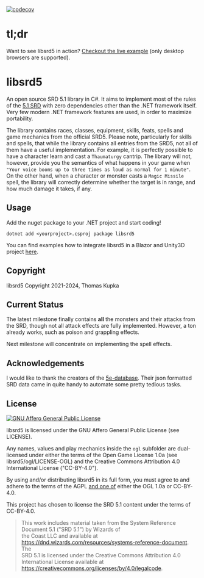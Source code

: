 [![codecov](https://codecov.io/gh/kupka/libsrd5/branch/main/graph/badge.svg?token=541OS360LT)](https://codecov.io/gh/kupka/libsrd5)

# tl;dr

Want to see libsrd5 in action? [Checkout the live example](https://kupka.github.io/libsrd5-examples/unity/index.html) (only desktop browsers are supported).

# libsrd5

An open source SRD 5.1 library in C#. It aims to implement most of the rules of the [5.1 SRD](https://dnd.wizards.com/articles/features/systems-reference-document-srd) 
with zero dependencies other than the .NET framework itself. Very few modern .NET framework features are used, in order to maximize portability.

The library contains races, classes, equipment, skills, feats, spells and game mechanics from the official SRD5. Please note, particularly for skills and spells,
that while the library contains all entries from the SRD5, not all of them have a useful implementation. For example, it is perfectly possible to have a character
learn and cast a `Thaumaturgy` cantrip. The library will not, however, provide you the semantics of what happens in your game when 
`"Your voice booms up to three times as loud as normal for 1 minute"`. On the other hand, when a character or monster casts a `Magic Missile` spell, the library
will correctly determine whether the target is in range, and how much damage it takes, if any.

## Usage

Add the nuget package to your .NET project and start coding!

```dotnet add <yourproject>.csproj package libsrd5```

You can find examples how to integrate libsrd5 in a Blazor and Unity3D project [here](https://github.com/kupka/libsrd5-examples).

## Copyright

libsrd5 Copyright 2021-2024, Thomas Kupka

## Current Status

The latest milestone finally contains **all** the monsters and their attacks from the SRD, though not all attack effects are fully implemented.
However, a ton already works, such as poison and grappling effects.

Next milestone will concentrate on implementing the spell effects.

## Acknowledgements

I would like to thank the creators of the [5e-database](https://github.com/5e-bits/5e-database). Their json
formatted SRD data came in quite handy to automate some pretty tedious tasks.

## License

[![GNU Affero General Public License](https://www.gnu.org/graphics/agplv3-155x51.png)](https://www.gnu.org/licenses/agpl-3.0.html)

libsrd5 is licensed under the GNU Affero General Public License (see LICENSE). 

Any names, values and play mechanics inside the `ogl` subfolder are dual-licensed under either the terms of the Open Game License 1.0a (see libsrd5/ogl/LICENSE-OGL) and the Creative Commons Attribution 4.0 International License ("CC-BY-4.0").

By using and/or distributing libsrd5 in its full form, you must agree to and adhere to the terms of the AGPL <ins>and one of</ins> either the OGL 1.0a or CC-BY-4.0.

This project has chosen to license the SRD 5.1 content under the terms of CC-BY-4.0.

> This work includes material taken from the System Reference Document 5.1 ("SRD 5.1") by Wizards of <br>
> the Coast LLC and available at https://dnd.wizards.com/resources/systems-reference-document. The<br>
> SRD 5.1 is licensed under the Creative Commons Attribution 4.0 International License available at<br>
> https://creativecommons.org/licenses/by/4.0/legalcode.